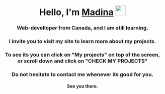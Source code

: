 <h1 align="center">Hello, I'm <a href="https://aboutmemm.glitch.me/" target="_blank">Madina</a> 
<img src="https://github.com/blackcater/blackcater/raw/main/images/Hi.gif" height="32"/></h1>
<h3 align="center"> Web-develloper from Canada, and I am still learning.</h3>
<h3 align="center"> I invite you to visit my site to learn more about my projects.</h3>
<h3 align="center"> To see its you can click on "My projects" on top of the screen, or scroll down and click on "CHECK MY PROJECTS"</h3>
<h3 align="center"> Do not hesitate to contact me whenever its good for you.</h3>
<h4 align="center"> See you there.</h4>

